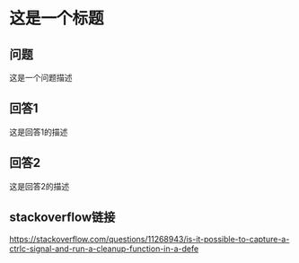 # 这是一个标题

## 问题
这是一个问题描述

## 回答1
这是回答1的描述

## 回答2
这是回答2的描述

## stackoverflow链接
https://stackoverflow.com/questions/11268943/is-it-possible-to-capture-a-ctrlc-signal-and-run-a-cleanup-function-in-a-defe